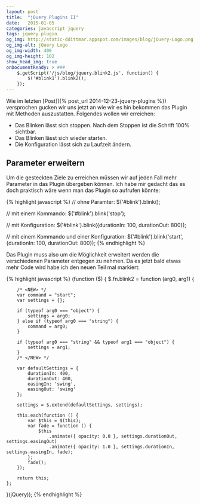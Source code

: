```yaml
---
layout: post
title:  "jQuery Plugins II"
date:   2015-01-05
categories: javascript jquery
tags: jquery plugin
og_img: http://static-ddittmar.appspot.com/images/blog/jQuery-Logo.png
og_img-alt: jQuery Logo
og_img-width: 400
og_img-height: 102
show_head_img: true
onDocumentReady: > ###
    $.getScript('/js/blog/jquery.blink2.js', function() {
        $('#blink1').blink2();
    });
---
```

Wie im letzten [Post]({% post_url 2014-12-23-jquery-plugins %}) versprochen gucken wir uns jetzt an wie wir es hin bekommen das Plugin mit Methoden auszustatten. Folgendes wollen wir erreichen:

* Das Blinken lässt sich stoppen. Nach dem Stoppen ist die Schrift 100% sichtbar.
* Das Blinken lässt sich wieder starten.
* Die Konfiguration lässt sich zu Laufzeit ändern.

## Parameter erweitern

Um die gesteckten Ziele zu erreichen müssen wir auf jeden Fall mehr Parameter in das Plugin übergeben können. Ich habe mir gedacht das es doch praktisch wäre wenn man das Plugin so aufrufen könnte:

{% highlight javascript %}
// ohne Paramter:
$('#blink').blink();

// mit einem Kommando:
$('#blink').blink('stop');

// mit Konfiguration:
$('#blink').blink({durationIn: 100, durationOut: 800});

// mit einem Kommando und einer Konfiguration:
$('#blink').blink('start', {durationIn: 100, durationOut: 800});
{% endhighlight %}

Das Plugin muss also um die Möglichkeit erweitert werden die verschiedenen Parameter entgegen zu nehmen. Da es jetzt bald etwas mehr Code wird habe ich den neuen Teil mal markiert:

{% highlight javascript %}
(function ($) {
    $.fn.blink2 = function (arg0, arg1) {
        
        /* <NEW> */
        var command = "start";
        var settings = {};
        
        if (typeof arg0 === "object") {
            settings = arg0;
        } else if (typeof arg0 === "string") {
            command = arg0;
        }
        
        if (typeof arg0 === "string" && typeof arg1 === "object") {
            settings = arg1;
        }
        /* </NEW> */
        
        var defaultSettings = {
            durationIn: 400,
            durationOut: 400,
            easingIn: 'swing',
            easingOut: 'swing'
        };
        
        settings = $.extend(defaultSettings, settings);
        
        this.each(function () {
            var $this = $(this);
            var fade = function () {
                $this
                    .animate({ opacity: 0.0 }, settings.durationOut, settings.easingOut)
                    .animate({ opacity: 1.0 }, settings.durationIn, settings.easingIn, fade);
            };
            fade();
        });
        
        return this;
    };
}(jQuery));
{% endhighlight %}